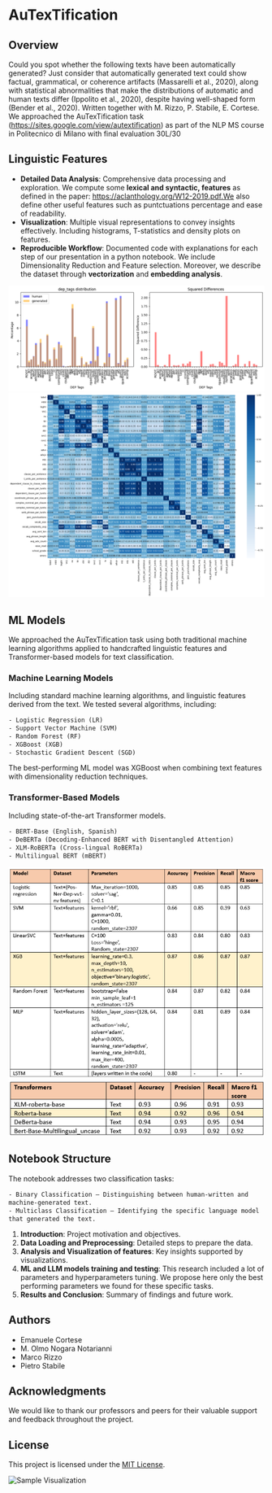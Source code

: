 # AuTexTification

## Overview
Could you spot whether the following texts have been automatically generated?
Just consider that automatically generated text could show factual, grammatical, or coherence artifacts (Massarelli et al., 2020), along with statistical abnormalities that make the distributions of automatic and human texts differ (Ippolito et al., 2020), despite having well-shaped form (Bender et al., 2020).
Written together with M. Rizzo, P. Stabile, E. Cortese. We approached the AuTexTification task (https://sites.google.com/view/autextification) as part of the NLP MS course in Politecnico di Milano with final evaluation 30L/30

## Linguistic Features
- **Detailed Data Analysis**: Comprehensive data processing and exploration. We compute some **lexical and syntactic, features** as defined in the paper: https://aclanthology.org/W12-2019.pdf.We also define other useful features such as puntctuations percentage and ease of readability.
- **Visualization**: Multiple visual representations to convey insights effectively. Including histograms, T-statistics and density plots on features.
- **Reproducible Workflow**: Documented code with explanations for each step of our presentation in a python notebook. We include Dimensionality Reduction and Feature selection. Moreover, we describe the dataset through **vectorization** and **embedding analysis**.


![Distribution of some of the features between human and machine generated text.](images/dep_tags_distribution.png)
![Correlation Matrix between the features](images/dep_tags_correlation.png)

## ML Models
We approached the AuTexTification task using both traditional machine learning algorithms applied to handcrafted linguistic features and Transformer-based models for text classification.

###  Machine Learning Models
Including standard machine learning algorithms, and linguistic features derived from the text. We tested several algorithms, including:

    - Logistic Regression (LR)
    - Support Vector Machine (SVM)
    - Random Forest (RF)
    - XGBoost (XGB)
    - Stochastic Gradient Descent (SGD)

The best-performing ML model was XGBoost when combining text features with dimensionality reduction techniques.

### Transformer-Based Models

Including state-of-the-art Transformer models. 

    - BERT-Base (English, Spanish)
    - DeBERTa (Decoding-Enhanced BERT with Disentangled Attention)
    - XLM-RoBERTa (Cross-lingual RoBERTa)
    - Multilingual BERT (mBERT)

![Best classification results with standard ML techniques](images/ML_classification.png)
![Best classification results with Transformers](images/transformers.png)

## Notebook Structure
The notebook addresses two classification tasks:

    - Binary Classification – Distinguishing between human-written and machine-generated text.
    - Multiclass Classification – Identifying the specific language model that generated the text.


1. **Introduction**: Project motivation and objectives.
2. **Data Loading and Preprocessing**: Detailed steps to prepare the data.
3. **Analysis and Visualization of features**: Key insights supported by visualizations.
4. **ML and LLM models training and testing**: This research included a lot of parameters and hyperparameters tuning. We propose here only the best performing parameters we found for these specific tasks. 
5. **Results and Conclusion**: Summary of findings and future work.


## Authors
- Emanuele Cortese
- M. Olmo Nogara Notarianni
- Marco Rizzo
- Pietro Stabile

## Acknowledgments
We would like to thank our professors and peers for their valuable support and feedback throughout the project.

## License
This project is licensed under the [MIT License](LICENSE).

![Sample Visualization](path/to/image.png)

